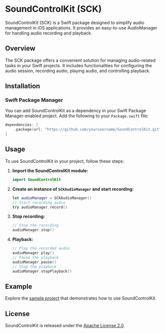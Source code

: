 # SoundControlKit (SCK)

SoundControlKit (SCK) is a Swift package designed to simplify audio management in iOS applications. It provides an easy-to-use AudioManager for handling audio recording and playback.

## Overview

The SCK package offers a convenient solution for managing audio-related tasks in your Swift projects. It includes functionalities for configuring the audio session, recording audio, playing audio, and controlling playback.

## Installation

### Swift Package Manager

You can add SoundControlKit as a dependency in your Swift Package Manager-enabled project. Add the following to your `Package.swift` file:

```swift
dependencies: [
    .package(url: "https://github.com/yourusername/SoundControlKit.git", from: "1.0.0")
]
```

## Usage

To use SoundControlKit in your project, follow these steps:

1. **Import the SoundControlKit module:**

    ```swift
    import SoundControlKit
    ```

2. **Create an instance of `SCKAudioManager` and start recording:**

    ```swift
    let audioManager = SCKAudioManager()
    // Start recording audio
    try audioManager.record()
    ```

5. **Stop recording:**

    ```swift
    // Stop the recording
    audioManager.stop()
    ```

6. **Playback:**
    ```swift
    // Play the recorded audio
    audioManager.play()
    // Pause the playback
    audioManager.pause()
    // Stop the playback
    audioManager.stopPlayback()
    ```

## Example

Explore the [sample project](https://github.com/bilalBakhrom/SoundControlKit/tree/master/SoundControlKitExample) that demonstrates how to use SoundControlKit.

## License

SoundControlKit is released under the [Apache License 2.0](https://github.com/bilalBakhrom/SoundControlKit/blob/master/LICENSE).


